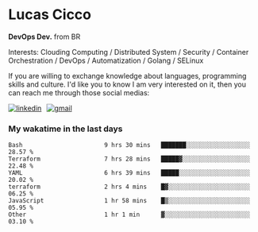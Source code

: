 # Lucas Cicco

**DevOps Dev.** from BR

Interests: Clouding Computing / Distributed System / Security / Container Orchestration / DevOps / Automatization / Golang / SELinux

If you are willing to exchange knowledge about languages, programming skills and culture. I'd like you to know I am very interested on it, then you can reach me through those social medias:

<div style="display: flex; align-items: center; gap: 10px;">
  <a href="https://www.linkedin.com/in/lucas-vitor-de-cicco" target="_blank">
    <img
      src="https://img.shields.io/badge/-LinkedIn-%230077B5?style=for-the-badge&logo=linkedin&logoColor=white"
      alt="linkedin"
      target="_blank" 
    />
  </a>
  <a href="mailto:lucasvitorx1@gmail.com">
      <img
        src="https://img.shields.io/badge/-Gmail-%23333?style=for-the-badge&logo=gmail&logoColor=white"
        alt="gmail"
        target="_blank"
      />
  </a>
</div>

### My wakatime in the last days

<!--START_SECTION:waka-->

```text
Bash                       9 hrs 30 mins   ███████░░░░░░░░░░░░░░░░░░   28.57 %
Terraform                  7 hrs 28 mins   █████▓░░░░░░░░░░░░░░░░░░░   22.48 %
YAML                       6 hrs 39 mins   █████░░░░░░░░░░░░░░░░░░░░   20.02 %
terraform                  2 hrs 4 mins    █▓░░░░░░░░░░░░░░░░░░░░░░░   06.25 %
JavaScript                 1 hr 58 mins    █▒░░░░░░░░░░░░░░░░░░░░░░░   05.95 %
Other                      1 hr 1 min      ▓░░░░░░░░░░░░░░░░░░░░░░░░   03.10 %
```

<!--END_SECTION:waka-->
